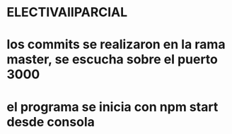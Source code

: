 # ELECTIVAIIPARCIAL
# los commits se realizaron en la rama master, se escucha sobre el puerto 3000
# el programa se inicia con npm start desde consola
